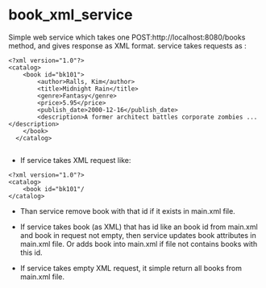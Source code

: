 # book_xml_service

Simple web service which takes one POST:http://localhost:8080/books method, and gives response as XML format.
service takes requests as :

```
<?xml version="1.0"?>
<catalog>
    <book id="bk101">
        <author>Ralls, Kim</author>
        <title>Midnight Rain</title>
        <genre>Fantasy</genre>
        <price>5.95</price>
        <publish_date>2000-12-16</publish_date>
        <description>A former architect battles corporate zombies ... </description>
    </book>
  </catalog>
  
```

- If service takes XML request like:  

```
<?xml version="1.0"?>
<catalog>
    <book id="bk101"/
</catalog>

```
- Than service remove book with that id if it exists in main.xml file.

- If service takes book (as XML) that has id like an book id from main.xml and book in request not empty, then service updates book attributes in main.xml file. Or adds book into main.xml if file not contains books with this id.

- If service takes empty XML request, it simple return all books from main.xml file.

